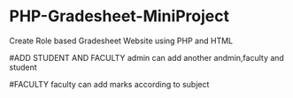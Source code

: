 # PHP-Gradesheet-MiniProject
Create Role based Gradesheet Website using PHP and HTML

#ADD STUDENT AND FACULTY
admin can add another andmin,faculty and student

#FACULTY
faculty can add marks according to subject
